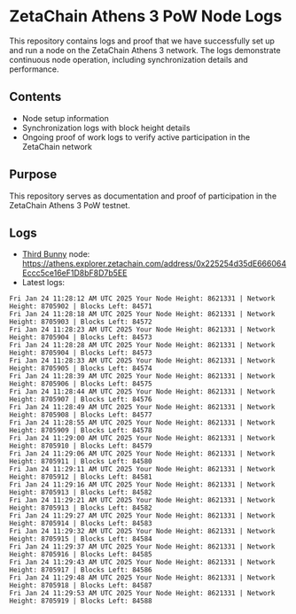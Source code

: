 # ZetaChain Athens 3 PoW Node Logs
This repository contains logs and proof that we have successfully set up and run a node on the ZetaChain Athens 3 network. The logs demonstrate continuous node operation, including synchronization details and performance.

## Contents
- Node setup information
- Synchronization logs with block height details
- Ongoing proof of work logs to verify active participation in the ZetaChain network

## Purpose
This repository serves as documentation and proof of participation in the ZetaChain Athens 3 PoW testnet.

## Logs

- [Third Bunny](https://thirdbunny.xyz/) node: https://athens.explorer.zetachain.com/address/0x225254d35dE666064Eccc5ce16eF1D8bF8D7b5EE
- Latest logs:
```
Fri Jan 24 11:28:12 AM UTC 2025 Your Node Height: 8621331 | Network Height: 8705902 | Blocks Left: 84571
Fri Jan 24 11:28:18 AM UTC 2025 Your Node Height: 8621331 | Network Height: 8705903 | Blocks Left: 84572
Fri Jan 24 11:28:23 AM UTC 2025 Your Node Height: 8621331 | Network Height: 8705904 | Blocks Left: 84573
Fri Jan 24 11:28:28 AM UTC 2025 Your Node Height: 8621331 | Network Height: 8705904 | Blocks Left: 84573
Fri Jan 24 11:28:33 AM UTC 2025 Your Node Height: 8621331 | Network Height: 8705905 | Blocks Left: 84574
Fri Jan 24 11:28:39 AM UTC 2025 Your Node Height: 8621331 | Network Height: 8705906 | Blocks Left: 84575
Fri Jan 24 11:28:44 AM UTC 2025 Your Node Height: 8621331 | Network Height: 8705907 | Blocks Left: 84576
Fri Jan 24 11:28:49 AM UTC 2025 Your Node Height: 8621331 | Network Height: 8705908 | Blocks Left: 84577
Fri Jan 24 11:28:55 AM UTC 2025 Your Node Height: 8621331 | Network Height: 8705909 | Blocks Left: 84578
Fri Jan 24 11:29:00 AM UTC 2025 Your Node Height: 8621331 | Network Height: 8705910 | Blocks Left: 84579
Fri Jan 24 11:29:06 AM UTC 2025 Your Node Height: 8621331 | Network Height: 8705911 | Blocks Left: 84580
Fri Jan 24 11:29:11 AM UTC 2025 Your Node Height: 8621331 | Network Height: 8705912 | Blocks Left: 84581
Fri Jan 24 11:29:16 AM UTC 2025 Your Node Height: 8621331 | Network Height: 8705913 | Blocks Left: 84582
Fri Jan 24 11:29:21 AM UTC 2025 Your Node Height: 8621331 | Network Height: 8705913 | Blocks Left: 84582
Fri Jan 24 11:29:27 AM UTC 2025 Your Node Height: 8621331 | Network Height: 8705914 | Blocks Left: 84583
Fri Jan 24 11:29:32 AM UTC 2025 Your Node Height: 8621331 | Network Height: 8705915 | Blocks Left: 84584
Fri Jan 24 11:29:37 AM UTC 2025 Your Node Height: 8621331 | Network Height: 8705916 | Blocks Left: 84585
Fri Jan 24 11:29:43 AM UTC 2025 Your Node Height: 8621331 | Network Height: 8705917 | Blocks Left: 84586
Fri Jan 24 11:29:48 AM UTC 2025 Your Node Height: 8621331 | Network Height: 8705918 | Blocks Left: 84587
Fri Jan 24 11:29:53 AM UTC 2025 Your Node Height: 8621331 | Network Height: 8705919 | Blocks Left: 84588
```
